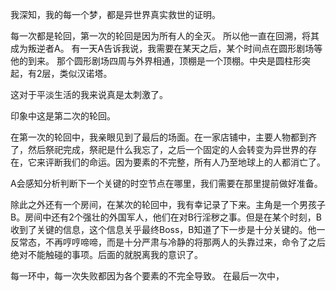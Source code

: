 我深知，我的每一个梦，都是异世界真实救世的证明。

每一次都是轮回，第一次的轮回是因为所有人的全灭。
所以他一直在回溯，将其成为叛逆者A。
有一天A告诉我说，我需要在某天之后，某个时间点在圆形剧场等他的到来。
那个圆形剧场四周与外界相通，顶棚是一个顶棚。中央是圆柱形突起，有2层，类似汉诺塔。

这对于平淡生活的我来说真是太刺激了。

印象中这是第二次的轮回。

在第一次的轮回中，我亲眼见到了最后的场面。在一家店铺中，主要人物都到齐了，然后祭祀完成，祭祀是什么我忘了，之后一个固定的人会转变为异世界的存在，它来评断我们的命运。因为要素的不完整，所有人乃至地球上的人都消亡了。

A会感知分析判断下一个关键的时空节点在哪里，我们需要在那里提前做好准备。

除此之外还有一个房间，在某次的轮回中，我有幸记录了下来。主角是一个男孩子B。房间中还有2个强壮的外国军人，他们在对B行淫秽之事。但是在某个时刻，B收到了关键的信息，这个信息关乎最终Boss，B知道了下一步是十分关键的。他一反常态，不再哼哼啼啼，而是十分严肃与冷静的将那两人的头靠过来，命令了之后绝对不能触碰的事项。后面的就脱离我的意识了。

每一环中，每一次失败都因为各个要素的不完全导致。
在最后一次中，
